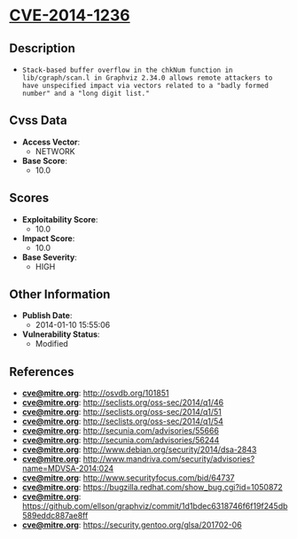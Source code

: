 
# [CVE-2014-1236](https://cve.mitre.org/cgi-bin/cvename.cgi?name=CVE-2014-1236)

## Description

- `Stack-based buffer overflow in the chkNum function in lib/cgraph/scan.l in Graphviz 2.34.0 allows remote attackers to have unspecified impact via vectors related to a "badly formed number" and a "long digit list."`

## Cvss Data

- **Access Vector**:
  - NETWORK
- **Base Score**:
  - 10.0

## Scores

- **Exploitability Score**:
  - 10.0
- **Impact Score**:
  - 10.0
- **Base Severity**:
  - HIGH

## Other Information

- **Publish Date**:
  - 2014-01-10 15:55:06
- **Vulnerability Status**:
  - Modified

## References

- **cve@mitre.org**: http://osvdb.org/101851
- **cve@mitre.org**: http://seclists.org/oss-sec/2014/q1/46
- **cve@mitre.org**: http://seclists.org/oss-sec/2014/q1/51
- **cve@mitre.org**: http://seclists.org/oss-sec/2014/q1/54
- **cve@mitre.org**: http://secunia.com/advisories/55666
- **cve@mitre.org**: http://secunia.com/advisories/56244
- **cve@mitre.org**: http://www.debian.org/security/2014/dsa-2843
- **cve@mitre.org**: http://www.mandriva.com/security/advisories?name=MDVSA-2014:024
- **cve@mitre.org**: http://www.securityfocus.com/bid/64737
- **cve@mitre.org**: https://bugzilla.redhat.com/show_bug.cgi?id=1050872
- **cve@mitre.org**: https://github.com/ellson/graphviz/commit/1d1bdec6318746f6f19f245db589eddc887ae8ff
- **cve@mitre.org**: https://security.gentoo.org/glsa/201702-06
